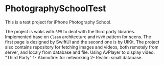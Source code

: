 # PhotographySchoolTest
This is a test project for iPhone Photography School.

The project is woks with `SPM` to deal with the third party libraries. 
Implemented base on `Clean` architecture and `MVVM` pattern for scens.
The first page is designed by SwiftUI and the second one is by UIKit.
The project also contains repository for fetching images and videos, both remotely from server, and localy from database and file.
Using AvPlayer to display video.
"Third Party"
1- Alamofire: for networking
2- Realm: small database.


